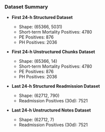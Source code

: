 ### Dataset Summary

* **First 24-h Structured Dataset**

  * Shape: (65366, 5031)
  * Short-term Mortality Positives: 4780
  * PE Positives: 876
  * PH Positives: 2036

* **First 24-h Unstructured Chunks Dataset**

  * Shape: (65366, 14)
  * Short-term Mortality Positives: 4780
  * PE Positives: 876
  * PH Positives: 2036

* **Last 24-h Structured Readmission Dataset**

  * Shape: (62712, 790)
  * Readmission Positives (30d): 7521

* **Last 24-h Unstructured Notes Dataset**

  * Shape: (62712, 7)
  * Readmission Positives (30d): 7521

